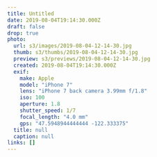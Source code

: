 ```yaml
---
title: Untitled
date: 2019-08-04T19:14:30.000Z
draft: false
drop: true
photo:
  url: s3/images/2019-08-04-12-14-30.jpg
  thumb: s3/thumbs/2019-08-04-12-14-30.jpg
  preview: s3/previews/2019-08-04-12-14-30.jpg
  created: 2019-08-04T19:14:30.000Z
  exif:
    make: Apple
    model: "iPhone 7"
    lens: "iPhone 7 back camera 3.99mm f/1.8"
    iso: 100
    aperture: 1.8
    shutter_speed: 1/7
    focal_length: "4.0 mm"
    gps: "47.5948944444444 -122.333375"
  title: null
  caption: null
links: []
---
```

